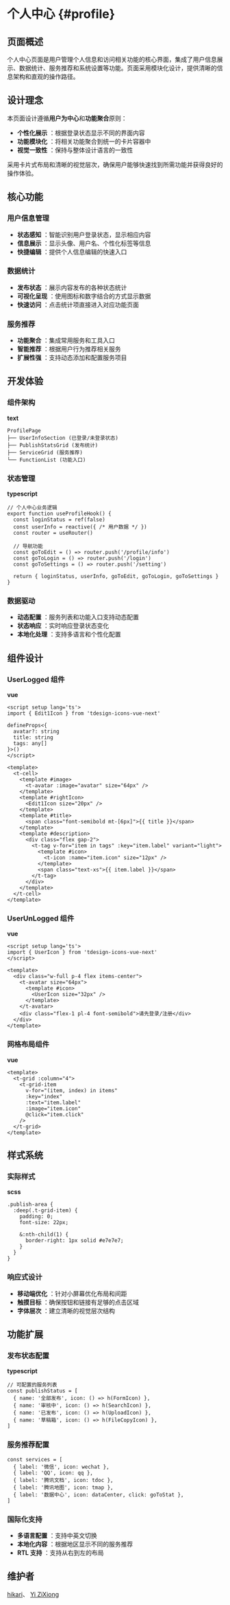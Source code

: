 # 个人中心 {#profile}

## 页面概述

个人中心页面是用户管理个人信息和访问相关功能的核心界面，集成了用户信息展示、数据统计、服务推荐和系统设置等功能。页面采用模块化设计，提供清晰的信息架构和直观的操作路径。

## 设计理念

本页面设计遵循**用户为中心**和**功能聚合**原则：

*  **个性化展示** ：根据登录状态显示不同的界面内容
*  **功能模块化** ：将相关功能聚合到统一的卡片容器中
*  **视觉一致性** ：保持与整体设计语言的一致性

采用卡片式布局和清晰的视觉层次，确保用户能够快速找到所需功能并获得良好的操作体验。

## 核心功能

### 用户信息管理

*  **状态感知** ：智能识别用户登录状态，显示相应内容
*  **信息展示** ：显示头像、用户名、个性化标签等信息
*  **快捷编辑** ：提供个人信息编辑的快速入口

### 数据统计

*  **发布状态** ：展示内容发布的各种状态统计
*  **可视化呈现** ：使用图标和数字结合的方式显示数据
*  **快速访问** ：点击统计项直接进入对应功能页面

### 服务推荐

*  **功能聚合** ：集成常用服务和工具入口
*  **智能推荐** ：根据用户行为推荐相关服务
*  **扩展性强** ：支持动态添加和配置服务项目

## 开发体验

### 组件架构

**text**

```
ProfilePage
├── UserInfoSection (已登录/未登录状态)
├── PublishStatsGrid (发布统计)
├── ServiceGrid (服务推荐)
└── FunctionList (功能入口)
```

### 状态管理

**typescript**

```
// 个人中心业务逻辑
export function useProfileHook() {
  const loginStatus = ref(false)
  const userInfo = reactive({ /* 用户数据 */ })
  const router = useRouter()

  // 导航功能
  const goToEdit = () => router.push('/profile/info')
  const goToLogin = () => router.push('/login')
  const goToSettings = () => router.push('/setting')

  return { loginStatus, userInfo, goToEdit, goToLogin, goToSettings }
}
```

### 数据驱动

*  **动态配置** ：服务列表和功能入口支持动态配置
*  **状态响应** ：实时响应登录状态变化
*  **本地化处理** ：支持多语言和个性化配置

## 组件设计

### UserLogged 组件

**vue**

```
<script setup lang='ts'>
import { Edit1Icon } from 'tdesign-icons-vue-next'

defineProps<{
  avatar?: string
  title: string
  tags: any[]
}>()
</script>

<template>
  <t-cell>
    <template #image>
      <t-avatar :image="avatar" size="64px" />
    </template>
    <template #rightIcon>
      <Edit1Icon size="20px" />
    </template>
    <template #title>
      <span class="font-semibold mt-[6px]">{{ title }}</span>
    </template>
    <template #description>
      <div class="flex gap-2">
        <t-tag v-for="item in tags" :key="item.label" variant="light">
          <template #icon>
            <t-icon :name="item.icon" size="12px" />
          </template>
          <span class="text-xs">{{ item.label }}</span>
        </t-tag>
      </div>
    </template>
  </t-cell>
</template>
```

### UserUnLogged 组件

**vue**

```
<script setup lang='ts'>
import { UserIcon } from 'tdesign-icons-vue-next'
</script>

<template>
  <div class="w-full p-4 flex items-center">
    <t-avatar size="64px">
      <template #icon>
        <UserIcon size="32px" />
      </template>
    </t-avatar>
    <div class="flex-1 pl-4 font-semibold">请先登录/注册</div>
  </div>
</template>
```

### 网格布局组件

**vue**

```
<template>
  <t-grid :column="4">
    <t-grid-item
      v-for="(item, index) in items"
      :key="index"
      :text="item.label"
      :image="item.icon"
      @click="item.click"
    />
  </t-grid>
</template>
```

## 样式系统

### 实际样式

**scss**

```
.publish-area {
  :deep(.t-grid-item) {
    padding: 0;
    font-size: 22px;

    &:nth-child(1) {
      border-right: 1px solid #e7e7e7;
    }
  }
}
```

### 响应式设计

*  **移动端优化** ：针对小屏幕优化布局和间距
*  **触摸目标** ：确保按钮和链接有足够的点击区域
*  **字体层次** ：建立清晰的视觉层次结构

## 功能扩展

### 发布状态配置

**typescript**

```
// 可配置的服务列表
const publishStatus = [
  { name: '全部发布', icon: () => h(FormIcon) },
  { name: '审核中', icon: () => h(SearchIcon) },
  { name: '已发布', icon: () => h(UploadIcon) },
  { name: '草稿箱', icon: () => h(FileCopyIcon) },
]
```

### 服务推荐配置

```
const services = [
  { label: '微信', icon: wechat },
  { label: 'QQ', icon: qq },
  { label: '腾讯文档', icon: tdoc },
  { label: '腾讯地图', icon: tmap },
  { label: '数据中心', icon: dataCenter, click: goToStat },
]
```

### 国际化支持

*  **多语言配置** ：支持中英文切换
*  **本地化内容** ：根据地区显示不同的服务推荐
*  **RTL 支持** ：支持从右到左的布局

## 维护者

[hikari](https://github.com/liuyax0818)、
[Yi ZiXiong](https://github.com/neikun25)
